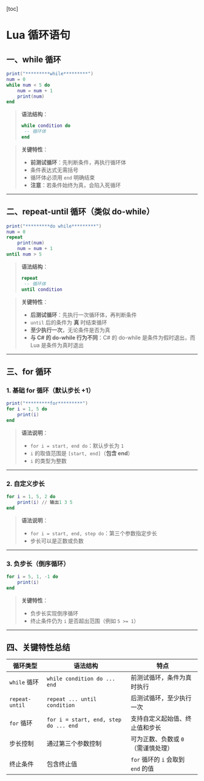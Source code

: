 [toc]

# Lua 循环语句

## 一、while 循环

```lua
print("*********while*********")
num = 0
while num < 5 do
    num = num + 1
    print(num)
end
```

> **语法结构**：
> ```lua
> while condition do
>  -- 循环体
> end
> ```

> **关键特性**：
> - **前测试循环**：先判断条件，再执行循环体
> - 条件表达式无需括号
> - 循环体必须用 `end` 明确结束
> - **注意**：若条件始终为真，会陷入死循环

---

## 二、repeat-until 循环（类似 do-while）

```lua
print("*********do while*********")
num = 0
repeat
    print(num)
    num = num + 1
until num > 5
```

> **语法结构**：
> ```lua
> repeat
>  -- 循环体
> until condition
> ```

> **关键特性**：
> - **后测试循环**：先执行一次循环体，再判断条件
> - `until` 后的条件为 **真** 时结束循环
> - **至少执行一次**，无论条件是否为真
> - **与 C# 的 do-while 行为不同**：C# 的 do-while 是条件为假时退出，而 Lua 是条件为真时退出

---

## 三、for 循环

### 1. 基础 for 循环（默认步长 +1）

```lua
print("*********for*********")
for i = 1, 5 do
    print(i)
end
```

> **语法说明**：
>
> - `for i = start, end do`：默认步长为 `1`
> - `i` 的取值范围是 `[start, end]`（**包含 end**）
> - `i` 的类型为整数

---

### 2. 自定义步长

```lua
for i = 1, 5, 2 do
    print(i) // 输出1 3 5
end
```

> **语法说明**：
>
> - `for i = start, end, step do`：第三个参数指定步长
> - 步长可以是正数或负数

---

### 3. 负步长（倒序循环）

```lua
for i = 5, 1, -1 do
    print(i)
end
```

> **关键特性**：
> - 负步长实现倒序循环
> - 终止条件仍为 `i` 是否超出范围（例如 `5 >= 1`）



---

## 四、关键特性总结

| 循环类型       | 语法结构                              | 特点                               |
| -------------- | ------------------------------------- | ---------------------------------- |
| `while` 循环   | `while condition do ... end`          | 前测试循环，条件为真时执行         |
| `repeat-until` | `repeat ... until condition`          | 后测试循环，至少执行一次           |
| `for` 循环     | `for i = start, end, step do ... end` | 支持自定义起始值、终止值和步长     |
| 步长控制       | 通过第三个参数控制                    | 可为正数、负数或 `0`（需谨慎处理） |
| 终止条件       | 包含终止值                            | `for` 循环的 `i` 会取到 `end` 的值 |
